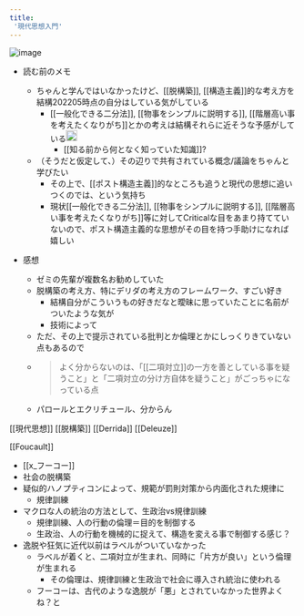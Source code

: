 ```yaml
---
title:
 '現代思想入門'
---
```


![image](https://images-na.ssl-images-amazon.com/images/I/61AZ+LaVkwL.jpg)

- 読む前のメモ
    - ちゃんと学んではいなかったけど、[[脱構築]], [[構造主義]]的な考え方を結構202205時点の自分はしている気がしている
        - [[一般化できる二分法]], [[物事をシンプルに説明する]], [[階層高い事を考えたくなりがち]]とかの考えは結構それらに近そうな予感がしている<img src='https://scrapbox.io/api/pages/blu3mo-public/blu3mo/icon' alt='blu3mo.icon' height="19.5"/>
            - [[知る前から何となく知っていた知識]]?
    - （そうだと仮定して、）その辺りで共有されている概念/議論をちゃんと学びたい
        - その上で、[[ポスト構造主義]]的なところも追うと現代の思想に追いつくのでは、という気持ち
        - 現状[[一般化できる二分法]], [[物事をシンプルに説明する]], [[階層高い事を考えたくなりがち]]等に対してCriticalな目をあまり持てていないので、ポスト構造主義的な思想がその目を持つ手助けになれば嬉しい

- 感想
    - ゼミの先輩が複数名お勧めしていた
    - 脱構築の考え方、特にデリダの考え方のフレームワーク、すごい好き
        - 結構自分がこういうもの好きだなと曖昧に思っていたことに名前がついたような気が
        - 技術によって
    - ただ、その上で提示されている批判とか倫理とかにしっくりきていない点もあるので
    - >  よく分からないのは、「[[二項対立]]の一方を善としている事を疑うこと」と「二項対立の分け方自体を疑うこと」がごっちゃになっている点
    - パロールとエクリチュール、分からん


[[現代思想]]
[[脱構築]]
[[Derrida]]
[[Deleuze]]

[[Foucault]]
- [[x_フーコー]]
- 社会の脱構築
- 疑似的ハノプティコンによって、規範が罰則対策から内面化された規律に
    - 規律訓練
- マクロな人の統治の方法として、生政治vs規律訓練
    - 規律訓練、人の行動の倫理＝目的を制御する
    - 生政治、人の行動を機械的に捉えて、構造を変える事で制御する感じ？
- 逸脱や狂気に近代以前はラベルがついていなかった
    - ラベルが着くと、二項対立が生まれ、同時に「片方が良い」という倫理が生まれる
        - その倫理は、規律訓練と生政治で社会に導入され統治に使われる
    - フーコーは、古代のような逸脱が「悪」とされていなかった世界よくね？と
